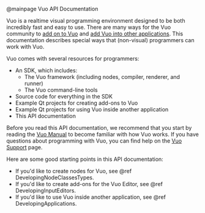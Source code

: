 @mainpage Vuo API Documentation

Vuo is a realtime visual programming environment designed to be both incredibly fast and easy to use. There are many ways for the Vuo community to [add on to Vuo](https://vuo.org/extend) and [add Vuo into other applications](https://vuo.org/embed). This documentation describes special ways that (non-visual) programmers can work with Vuo. 

Vuo comes with several resources for programmers: 

   - An SDK, which includes: 
      - The Vuo framework (including nodes, compiler, renderer, and runner)
      - The Vuo command-line tools
   - Source code for everything in the SDK
   - Example Qt projects for creating add-ons to Vuo
   - Example Qt projects for using Vuo inside another application
   - This API documentation

Before you read this API documentation, we recommend that you start by reading the [Vuo Manual](http://vuo.org/manual.pdf) to become familiar with how Vuo works. If you have questions about programming with Vuo, you can find help on the [Vuo Support](https://vuo.org/support) page. 

Here are some good starting points in this API documentation: 

   - If you'd like to create nodes for Vuo, see @ref DevelopingNodeClassesTypes.
   - If you'd like to create add-ons for the Vuo Editor, see @ref DevelopingInputEditors.
   - If you'd like to use Vuo inside another application, see @ref DevelopingApplications. 
